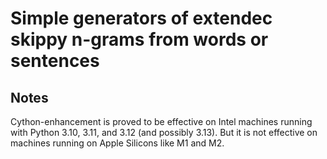 # Simple generators of extendec skippy n-grams from words or sentences

## Notes

Cython-enhancement is proved to be effective on Intel machines running with Python 3.10, 3.11, and 3.12 (and possibly 3.13). But it is not effective on machines running on Apple Silicons like M1 and M2.
